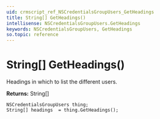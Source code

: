 ```yaml
---
uid: crmscript_ref_NSCredentialsGroupUsers_GetHeadings
title: String[] GetHeadings()
intellisense: NSCredentialsGroupUsers.GetHeadings
keywords: NSCredentialsGroupUsers, GetHeadings
so.topic: reference
---
```


# String[] GetHeadings()

Headings in which to list the different users.

**Returns:** String[]

```crmscript
NSCredentialsGroupUsers thing;
String[] headings  = thing.GetHeadings();
```

